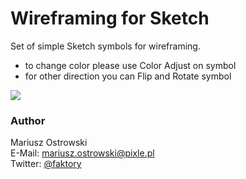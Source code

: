 # Wireframing for Sketch
Set of simple Sketch symbols for wireframing.

- to change color please use Color Adjust on symbol
- for other direction you can Flip and Rotate symbol

![](https://raw.githubusercontent.com/mariuszostrowski/wireframingsketch/master/preview.gif)

### Author
Mariusz Ostrowski  
E-Mail: mariusz.ostrowski@pixle.pl  
Twitter: [@faktory](https://twitter.com/faktory)
